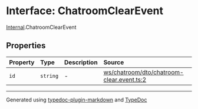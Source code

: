 # Interface: ChatroomClearEvent

[Internal](../index.md).ChatroomClearEvent

## Properties

| Property | Type | Description | Source |
| :------ | :------ | :------ | :------ |
| `id` | `string` | - | [ws/chatroom/dto/chatroom-clear.event.ts:2](https://github.com/zSoulweaver/kient/blob/cb3a38e/src/ws/chatroom/dto/chatroom-clear.event.ts#L2) |

***

Generated using [typedoc-plugin-markdown](https://www.npmjs.com/package/typedoc-plugin-markdown) and [TypeDoc](https://typedoc.org/)
